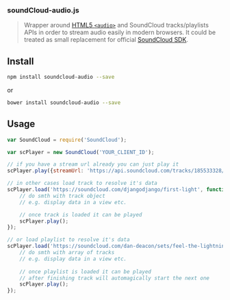 ### soundCloud-audio.js

> Wrapper around [HTML5 `<audio>`](https://developer.mozilla.org/en/docs/Web/HTML/Element/audio) and SoundCloud tracks/playlists APIs in order to stream audio easily in modern browsers. It could be treated as small replacement for official [SoundCloud SDK](https://developers.soundcloud.com/docs/api/sdks#javascript).

## Install

```bash
npm install soundcloud-audio --save
```

or

```bash
bower install soundcloud-audio --save
```

## Usage

```javascript
var SoundCloud = require('SoundCloud');

var scPlayer = new SoundCloud('YOUR_CLIENT_ID');

// if you have a stream url already you can just play it
scPlayer.play({streamUrl: 'https://api.soundcloud.com/tracks/185533328/stream'})

// in other cases load track to resolve it's data
scPlayer.load('https://soundcloud.com/djangodjango/first-light', function (track) {
    // do smth with track object
    // e.g. display data in a view etc.

    // once track is loaded it can be played
    scPlayer.play();
});

// or load playlist to resolve it's data
scPlayer.load('https://soundcloud.com/dan-deacon/sets/feel-the-lightning-track-instrumental-stems', function (tracks) {
    // do smth with array of tracks
    // e.g. display data in a view etc.
    
    // once playlist is loaded it can be played
    // after finishing track will automagically start the next one
    scPlayer.play();
});

```
